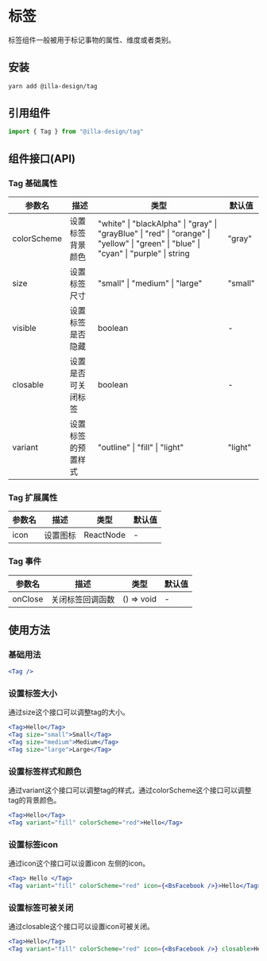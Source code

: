 # 标签

标签组件一般被用于标记事物的属性、维度或者类别。

## 安装

```bash
yarn add @illa-design/tag
```

## 引用组件

```jsx
import { Tag } from "@illa-design/tag"
```

## 组件接口(API)

### Tag 基础属性

| 参数名      | 描述               | 类型                                                         | 默认值  |
| ----------- | ------------------ | ------------------------------------------------------------ | ------- |
| colorScheme | 设置标签背景颜色   | "white" \| "blackAlpha" \| "gray" \| "grayBlue" \| "red" \| "orange" \| "yellow" \| "green" \| "blue" \| "cyan" \| "purple" \| string | "gray"  |
| size        | 设置标签尺寸       | "small" \| "medium" \| "large"                               | "small" |
| visible     | 设置标签是否隐藏   | boolean                                                      | -       |
| closable    | 设置是否可关闭标签 | boolean                                                      | -       |
| variant     | 设置标签的预置样式 | "outline" \| "fill" \| "light"                               | "light" |

### Tag 扩展属性

| 参数名 | 描述     | 类型      | 默认值 |
| ------ | -------- | --------- | ------ |
| icon   | 设置图标 | ReactNode | -      |

### Tag 事件

| 参数名  | 描述             | 类型       | 默认值 |
| ------- | ---------------- | ---------- | ------ |
| onClose | 关闭标签回调函数 | () => void | -      |

## 使用方法

### 基础用法

```jsx
<Tag />
```

### 设置标签大小

通过size这个接口可以调整tag的大小。

```jsx
<Tag>Hello</Tag>
<Tag size="small">Small</Tag>
<Tag size="medium">Medium</Tag>
<Tag size="large">Large</Tag>
```

### 设置标签样式和颜色

通过variant这个接口可以调整tag的样式，通过colorScheme这个接口可以调整tag的背景颜色。

```jsx
<Tag>Hello</Tag>
<Tag variant="fill" colorScheme="red">Hello</Tag>
```

### 设置标签icon

通过icon这个接口可以设置icon 左侧的icon。

```jsx
<Tag> Hello </Tag>
<Tag variant="fill" colorScheme="red" icon={<BsFacebook />}>Hello</Tag>
```

### 设置标签可被关闭

通过closable这个接口可以设置icon可被关闭。

```jsx
<Tag>Hello</Tag>
<Tag variant="fill" colorScheme="red" icon={<BsFacebook />} closable>Hello</Tag>
```
